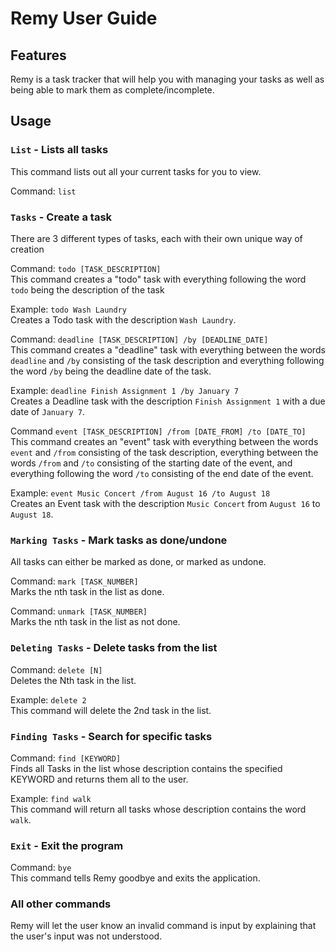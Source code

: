 # Remy User Guide

## Features 

Remy is a task tracker that will help you with managing your tasks as well as being able to mark them as complete/incomplete.<br />

## Usage

### `List` - Lists all tasks

This command lists out all your current tasks for you to view.

Command: `list`

### `Tasks` - Create a task

There are 3 different types of tasks, each with their own unique way of creation

Command: `todo [TASK_DESCRIPTION]` <br />
This command creates a "todo" task with everything following the word `todo` being the description of the task

Example: `todo Wash Laundry` <br />
Creates a Todo task with the description `Wash Laundry`.

Command: `deadline [TASK_DESCRIPTION] /by [DEADLINE_DATE]` <br />
This command creates a "deadline" task with everything between the words `deadline` and `/by` consisting of the task description
and everything following the word `/by` being the deadline date of the task.

Example: `deadline Finish Assignment 1 /by January 7` <br />
Creates a Deadline task with the description `Finish Assignment 1` with a due date of `January 7`.

Command `event [TASK_DESCRIPTION] /from [DATE_FROM] /to [DATE_TO]` <br />
This command creates an "event" task with everything between the words `event` and `/from` consisting of the task description,
everything between the words `/from` and `/to` consisting of the starting date of the event, and everything following the word
`/to` consisting of the end date of the event.

Example: `event Music Concert /from August 16 /to August 18` <br />
Creates an Event task with the description `Music Concert` from `August 16` to `August 18`.

### `Marking Tasks` - Mark tasks as done/undone
All tasks can either be marked as done, or marked as undone.

Command: `mark [TASK_NUMBER]` <br />
Marks the nth task in the list as done.

Command: `unmark [TASK_NUMBER]` <br />
Marks the nth task in the list as not done.

### `Deleting Tasks` - Delete tasks from the list

Command: `delete [N]` <br />
Deletes the Nth task in the list.

Example: `delete 2` <br />
This command will delete the 2nd task in the list.

### `Finding Tasks` - Search for specific tasks

Command: `find [KEYWORD]` <br />
Finds all Tasks in the list whose description contains the specified KEYWORD and returns them all to the user.

Example: `find walk` <br />
This command will return all tasks whose description contains the word `walk`.

### `Exit` - Exit the program

Command: `bye` <br />
This command tells Remy goodbye and exits the application.

### All other commands <br />
Remy will let the user know an invalid command is input by explaining that the user's input was not understood.
